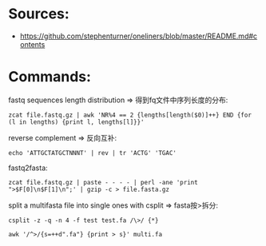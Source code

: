 # Sources:  
*  https://github.com/stephenturner/oneliners/blob/master/README.md#contents  
# Commands:
fastq sequences length distribution  => 得到fq文件中序列长度的分布:  
```
zcat file.fastq.gz | awk 'NR%4 == 2 {lengths[length($0)]++} END {for (l in lengths) {print l, lengths[l]}}'  
```

reverse complement  => 反向互补:  

```
echo 'ATTGCTATGCTNNNT' | rev | tr 'ACTG' 'TGAC'
```

fastq2fasta:  

```
zcat file.fastq.gz | paste - - - - | perl -ane 'print ">$F[0]\n$F[1]\n";' | gzip -c > file.fasta.gz
```

split a multifasta file into single ones with csplit => fasta按>拆分:  

```
csplit -z -q -n 4 -f test test.fa /\>/ {*}
```
```
awk '/^>/{s=++d".fa"} {print > s}' multi.fa
```

